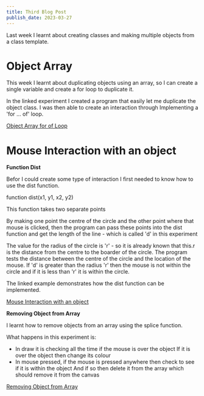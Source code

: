 ```yaml
---
title: Third Blog Post
publish_date: 2023-03-27
---
```


Last week I learnt about creating classes and making multiple objects from a class template. 

# Object Array

This week I learnt about duplicating objects using an array, so I can create a single variable  and create a for loop to duplicate it.

In the linked experiment I created a program that easily let me duplicate the object class. I was then able to create an interaction through Implementing a 'for … of' loop.

[Object Array for of Loop](https://editor.p5js.org/annieconron/full/Vhjwom2SG) 

# Mouse Interaction with an object 

**Function Dist**

Befor I could create some type of interaction I first needed to know how to use the dist function. 

function dist(x1, y1, x2, y2)

This function takes two separate points 

By making one point the centre of the circle and the other point where that mouse is clicked, then the program can pass these points into the dist function and get the length of the line - which is called 'd' in this experiment

The value for the radius of the circle is 'r' - so it is already known that this.r is the distance from the centre to the boarder of the circle.
The program tests the distance between the centre of the circle and the location of the mouse. If 'd' is greater than the radius 'r' then the mouse is not within the circle and if it is less than 'r' it is within the circle.

The linked example demonstrates how the dist function can be implemented.

[Mouse Interaction with an object](https://editor.p5js.org/annieconron/full/jH81Ry0n6)

**Removing Object from Array**

I learnt how to remove objects from an array using the splice function. 

What happens in this experiment is:
- In draw it is checking all the time if the mouse is over the object 
	If it is over the object then change its colour 
- In mouse pressed, if the mouse is pressed anywhere then check to see if it is within the object 
  And if so then delete it from the array which should remove it from the canvas  

[Removing Object from Array](https://editor.p5js.org/annieconron/full/117PEBTXm)